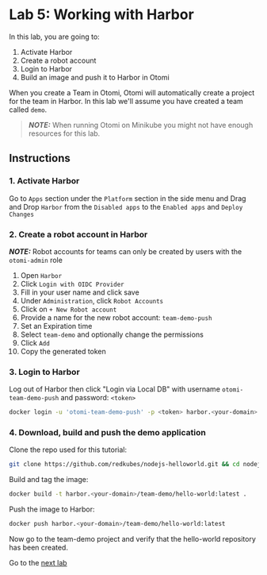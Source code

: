 # Lab 5: Working with Harbor

In this lab, you are going to:

1. Activate Harbor
2. Create a robot account
3. Login to Harbor
4. Build an image and push it to Harbor in Otomi

When you create a Team in Otomi, Otomi will automatically create a project for the team in Harbor. In this lab we'll assume you have created a team called `demo`.

> **_NOTE:_** When running Otomi on Minikube you might not have enough resources for this lab.

## Instructions

### 1. Activate Harbor

Go to `Apps` section under the `Platform` section in the side menu and Drag and Drop `Harbor` from the `Disabled apps` to the `Enabled apps` and `Deploy Changes`

### 2. Create a robot account in Harbor

**_NOTE:_** Robot accounts for teams can only be created by users with the `otomi-admin` role

1. Open `Harbor`
2. Click `Login with OIDC Provider`
3. Fill in your user name and click save
4. Under `Administration`, click `Robot Accounts`
5. Click on `+ New Robot account`
6. Provide a name for the new robot account: `team-demo-push`
7. Set an Expiration time
8. Select `team-demo` and optionally change the permissions
9. Click `Add`
10. Copy the generated token


### 3. Login to Harbor

Log out of Harbor then click "Login via Local DB" with username `otomi-team-demo-push` and password: `<token>`

```bash
docker login -u 'otomi-team-demo-push' -p <token> harbor.<your-domain>
```

### 4. Download, build and push the demo application

Clone the repo used for this tutorial:

```bash
git clone https://github.com/redkubes/nodejs-helloworld.git && cd nodejs-helloworld/
```

Build and tag the image:

```bash
docker build -t harbor.<your-domain>/team-demo/hello-world:latest .
```

Push the image to Harbor:

```bash
docker push harbor.<your-domain>/team-demo/hello-world:latest
```

Now go to the team-demo project and verify that the hello-world repository has been created.

Go to the [next lab](../06-secrets/README.md)
